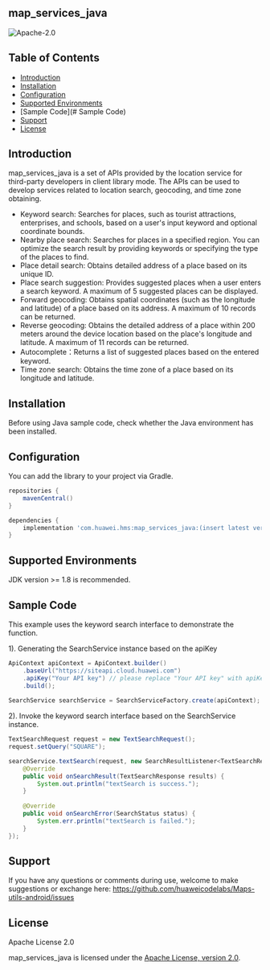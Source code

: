 ## map_services_java

![Apache-2.0](https://img.shields.io/badge/license-Apache-blue)

## Table of Contents

* [Introduction](#introduction)
* [Installation](#installation)
* [Configuration ](#configuration)
* [Supported Environments](#supported-environments)
* [Sample Code](# Sample Code)
* [Support](#Support)
* [License](#license)

## Introduction

map_services_java is a set of APIs provided by the location service for third-party developers in client library mode. The APIs can be used to develop services related to location search, geocoding, and time zone obtaining.

- Keyword search: Searches for places, such as tourist attractions, enterprises, and schools, based on a user's input keyword and optional coordinate bounds.
- Nearby place search: Searches for places in a specified region. You can optimize the search result by providing keywords or specifying the type of the places to find.
- Place detail search: Obtains detailed address of a place based on its unique ID.
- Place search suggestion: Provides suggested places when a user enters a search keyword. A maximum of 5 suggested places can be displayed.
- Forward geocoding: Obtains spatial coordinates (such as the longitude and latitude) of a place based on its address. A maximum of 10 records can be returned.
- Reverse geocoding: Obtains the detailed address of a place within 200 meters around the device location based on the place's longitude and latitude. A maximum of 11 records can be returned.
- Autocomplete：Returns a list of suggested places based on the entered keyword.
- Time zone search: Obtains the time zone of a place based on its longitude and latitude.

## Installation
Before using Java sample code, check whether the Java environment has been installed. 

## Configuration
You can add the library to your project via Gradle.

```groovy
repositories {
    mavenCentral()
}

dependencies {
    implementation 'com.huawei.hms:map_services_java:(insert latest version)'
}
```

## Supported Environments

JDK version >= 1.8 is recommended.

## Sample Code

This example uses the keyword search interface to demonstrate the function.

1). Generating the SearchService instance based on the apiKey
```java
ApiContext apiContext = ApiContext.builder()
    .baseUrl("https://siteapi.cloud.huawei.com")
    .apiKey("Your API key") // please replace "Your API key" with apiKey field value in
    .build();
	
SearchService searchService = SearchServiceFactory.create(apiContext);
```

2). Invoke the keyword search interface based on the SearchService instance.
```java
TextSearchRequest request = new TextSearchRequest();
request.setQuery("SQUARE");

searchService.textSearch(request, new SearchResultListener<TextSearchResponse>() {
    @Override
    public void onSearchResult(TextSearchResponse results) {
        System.out.println("textSearch is success.");
    }
    
    @Override
    public void onSearchError(SearchStatus status) {
        System.err.println("textSearch is failed.");
    }
});
```

## Support

If you have any questions or comments during use, welcome to make suggestions or exchange here: https://github.com/huaweicodelabs/Maps-utils-android/issues

##  License

Apache License 2.0

map_services_java is licensed under the [Apache License, version 2.0](http://www.apache.org/licenses/LICENSE-2.0).

